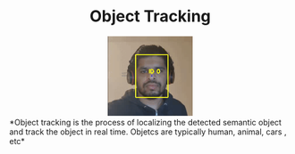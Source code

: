 <h1 align="center">
	Object Tracking
</h1>

<div align="center">
	<!-- <img src="/media/manoj/Manoj_drive/Computer_vision/object-tracking/Images/person.gif" width="30%" height="30%"> -->
	<img src="https://github.com/Manojkl/object-tracking/blob/main/Images/person.gif" width="30%" height="30%"> 

</div>
*Object tracking is the process of localizing the detected semantic object and track the object in real time. Objetcs are typically human, animal, cars , etc* 
